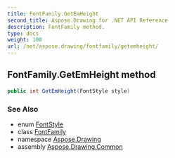```yaml
---
title: FontFamily.GetEmHeight
second_title: Aspose.Drawing for .NET API Reference
description: FontFamily method. 
type: docs
weight: 100
url: /net/aspose.drawing/fontfamily/getemheight/
---
```

## FontFamily.GetEmHeight method

```csharp
public int GetEmHeight(FontStyle style)
```

### See Also

* enum [FontStyle](../../fontstyle/)
* class [FontFamily](../)
* namespace [Aspose.Drawing](../../fontfamily/)
* assembly [Aspose.Drawing.Common](../../../)


